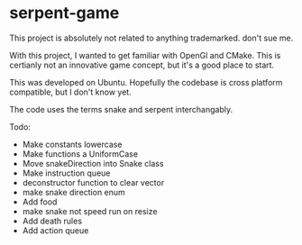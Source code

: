 # serpent-game

This project is absolutely not related to anything trademarked. don't sue me.

With this project, I wanted to get familiar with OpenGl and CMake.
This is certianly not an innovative game concept, but it's a good place to start.

This was developed on Ubuntu. Hopefully the codebase is cross platform compatible, but I don't know yet.

The code uses the terms snake and serpent interchangably.

Todo:

- Make constants lowercase
- Make functions a UniformCase
- Move snakeDirection into Snake class
- Make instruction queue
- deconstructor function to clear vector
- make snake direction enum
- Add food
- make snake not speed run on resize
- Add death rules
- Add action queue
